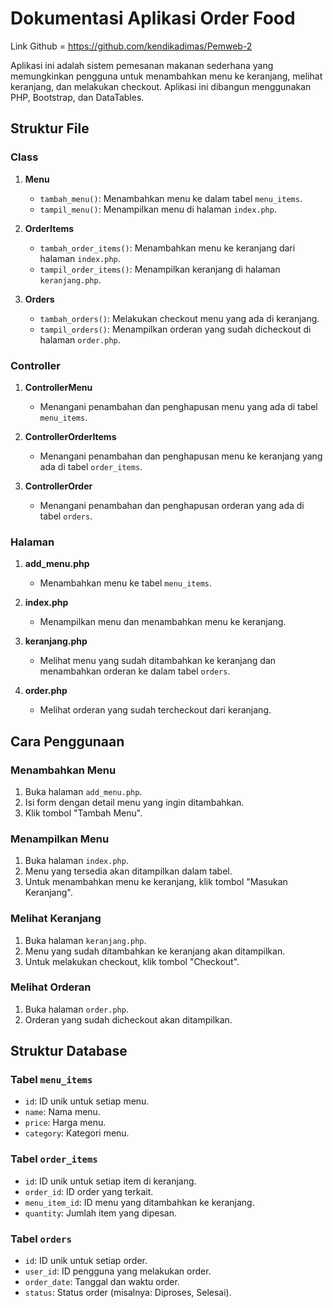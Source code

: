 
# Dokumentasi Aplikasi Order Food

Link Github = https://github.com/kendikadimas/Pemweb-2

Aplikasi ini adalah sistem pemesanan makanan sederhana yang memungkinkan pengguna untuk menambahkan menu ke keranjang, melihat keranjang, dan melakukan checkout. Aplikasi ini dibangun menggunakan PHP, Bootstrap, dan DataTables.

## Struktur File

### Class
1. **Menu**
   - `tambah_menu()`: Menambahkan menu ke dalam tabel `menu_items`.
   - `tampil_menu()`: Menampilkan menu di halaman `index.php`.

2. **OrderItems**
   - `tambah_order_items()`: Menambahkan menu ke keranjang dari halaman `index.php`.
   - `tampil_order_items()`: Menampilkan keranjang di halaman `keranjang.php`.

3. **Orders**
   - `tambah_orders()`: Melakukan checkout menu yang ada di keranjang.
   - `tampil_orders()`: Menampilkan orderan yang sudah dicheckout di halaman `order.php`.

### Controller
1. **ControllerMenu**
   - Menangani penambahan dan penghapusan menu yang ada di tabel `menu_items`.

2. **ControllerOrderItems**
   - Menangani penambahan dan penghapusan menu ke keranjang yang ada di tabel `order_items`.

3. **ControllerOrder**
   - Menangani penambahan dan penghapusan orderan yang ada di tabel `orders`.

### Halaman
1. **add_menu.php**
   - Menambahkan menu ke tabel `menu_items`.

2. **index.php**
   - Menampilkan menu dan menambahkan menu ke keranjang.

3. **keranjang.php**
   - Melihat menu yang sudah ditambahkan ke keranjang dan menambahkan orderan ke dalam tabel `orders`.

4. **order.php**
   - Melihat orderan yang sudah tercheckout dari keranjang.

## Cara Penggunaan

### Menambahkan Menu
1. Buka halaman `add_menu.php`.
2. Isi form dengan detail menu yang ingin ditambahkan.
3. Klik tombol "Tambah Menu".

### Menampilkan Menu
1. Buka halaman `index.php`.
2. Menu yang tersedia akan ditampilkan dalam tabel.
3. Untuk menambahkan menu ke keranjang, klik tombol "Masukan Keranjang".

### Melihat Keranjang
1. Buka halaman `keranjang.php`.
2. Menu yang sudah ditambahkan ke keranjang akan ditampilkan.
3. Untuk melakukan checkout, klik tombol "Checkout".

### Melihat Orderan
1. Buka halaman `order.php`.
2. Orderan yang sudah dicheckout akan ditampilkan.

## Struktur Database

### Tabel `menu_items`
- `id`: ID unik untuk setiap menu.
- `name`: Nama menu.
- `price`: Harga menu.
- `category`: Kategori menu.

### Tabel `order_items`
- `id`: ID unik untuk setiap item di keranjang.
- `order_id`: ID order yang terkait.
- `menu_item_id`: ID menu yang ditambahkan ke keranjang.
- `quantity`: Jumlah item yang dipesan.

### Tabel `orders`
- `id`: ID unik untuk setiap order.
- `user_id`: ID pengguna yang melakukan order.
- `order_date`: Tanggal dan waktu order.
- `status`: Status order (misalnya: Diproses, Selesai).
